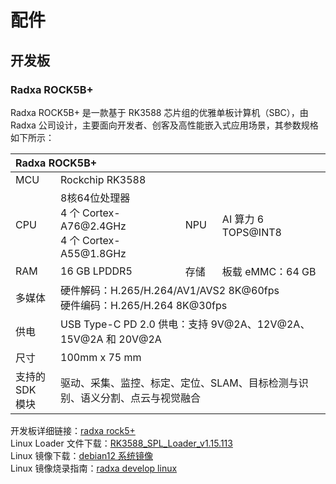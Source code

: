 # 配件
## 开发板  
### Radxa ROCK5B+  

Radxa ROCK5B+ 是一款基于 RK3588 芯片组的优雅单板计算机（SBC），由 Radxa 公司设计，主要面向开发者、创客及高性能嵌入式应用场景，其参数规格如下所示：  

<div class="wy-table-responsive">
    <table class="docutils align-default">
        <thead>
            <tr class="row-odd" align="left">
                <th class="head" colspan=5>Radxa ROCK5B+</th>
            </tr>
        </thead>
        <tbody>
            <tr class="row-even">
                <td>MCU</td>
                <td colspan=3>Rockchip RK3588</td>
            </tr>
            <tr class="row-odd">
                <td>CPU</td>
                <td>8核64位处理器<br>4 个 Cortex-A76@2.4GHz<br>4 个 Cortex-A55@1.8GHz</td>
                <td>NPU</td>
                <td>AI 算力 6 TOPS@INT8</td>
            </tr>
            <tr class="row-even">
                <td>RAM</td>
                <td>16 GB LPDDR5</td>
                <td>存储</td>
                <td>板载 eMMC：64 GB</td>
            </tr>
            <tr class="row-odd">
                <td>多媒体</td>
                <td colspan=3>硬件解码：H.265/H.264/AV1/AVS2 8K@60fps<br>硬件编码：H.265/H.264 8K@30fps</td>
            </tr>
            <tr class="row-even">
                <td>供电</td>
                <td colspan=3>USB Type-C PD 2.0 供电：支持 9V@2A、12V@2A、15V@2A 和 20V@2A</td>
            </tr>
            <tr class="row-odd">
                <td>尺寸</td>
                <td colspan=3>100mm x 75 mm</td>
            </tr>
            <tr class="row-even">
                <td>支持的SDK<br>模块</td>
                <td colspan=3>驱动、采集、监控、标定、定位、SLAM、目标检测与识别、语义分割、点云与视觉融合</td>
            </tr>
        </tbody>
    </table>
</div>


开发板详细链接：[radxa rock5+](https://radxa.com/products/rock5/5bp)  
Linux Loader 文件下载：[RK3588_SPL_Loader_v1.15.113](https://cdn.robosense.cn/AC1rk3588_spl_loader_v1.15.113.bin)  
Linux 镜像下载：[debian12 系统镜像](https://cdn.robosense.cn/AC1rock-5b-plus_bookworm_kde_b2.output.img.xz)  
Linux 镜像烧录指南：[radxa develop linux](https://docs.radxa.com/rock5/rock5b/low-level-dev/maskrom/linux)  
